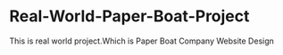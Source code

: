 # Real-World-Paper-Boat-Project
This is real world project.Which is Paper Boat Company Website Design
